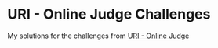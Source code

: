 # URI - Online Judge Challenges

My solutions for the challenges from [URI - Online Judge](https://www.urionlinejudge.com.br/judge/en)